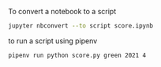 To convert a notebook to a script

```bash
jupyter nbconvert --to script score.ipynb
```

to run a script using pipenv
```bash
pipenv run python score.py green 2021 4
```